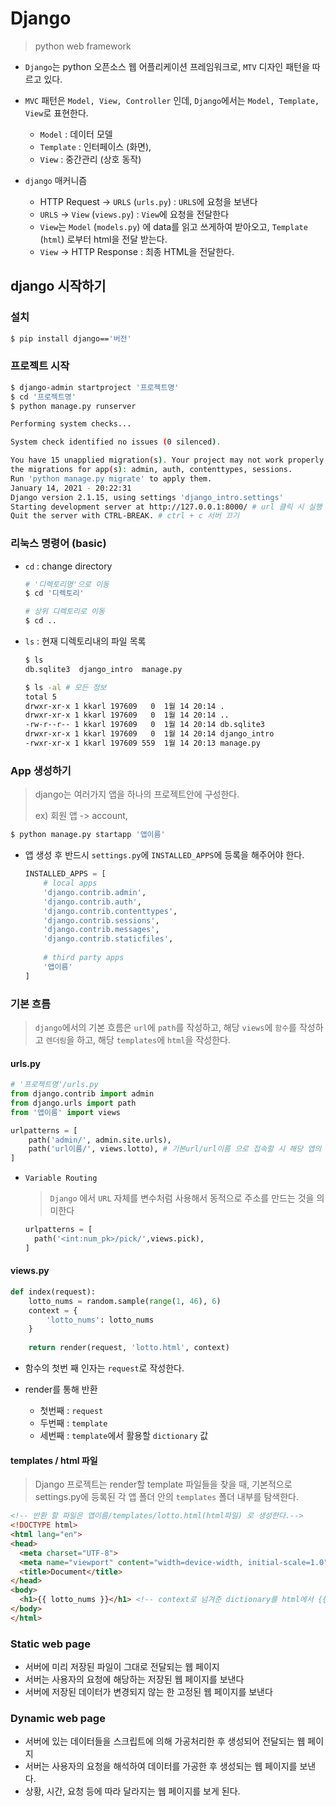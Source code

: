 # Django 

> python web framework

- `Django`는 python 오픈소스 웹 어플리케이션 프레임워크로, `MTV` 디자인 패턴을 따르고 있다.
- `MVC` 패턴은 `Model, View, Controller` 인데, `Django`에서는 `Model, Template, View`로 표현한다.
  - `Model` : 데이터 모델
  - `Template` : 인터페이스 (화면), 
  - `View` : 중간관리 (상호 동작)



- `django` 매커니즘
  - HTTP Request  -> `URLS` (`urls.py`) : `URLS`에 요청을 보낸다
  - `URLS` -> `View` (`views.py`) : `View`에 요청을 전달한다
  - `View`는 `Model` (`models.py`) 에 data를 읽고 쓰게하여 받아오고, `Template` (`html`) 로부터 html을 전달 받는다.
  - `View` -> HTTP Response : 최종 HTML을 전달한다.





## django 시작하기



### 설치

```bash
$ pip install django=='버전'
```



### 프로젝트 시작

```bash
$ django-admin startproject '프로젝트명'
$ cd '프로젝트명'
$ python manage.py runserver

Performing system checks...

System check identified no issues (0 silenced).

You have 15 unapplied migration(s). Your project may not work properly until you apply 
the migrations for app(s): admin, auth, contenttypes, sessions.
Run 'python manage.py migrate' to apply them.
January 14, 2021 - 20:22:31
Django version 2.1.15, using settings 'django_intro.settings'
Starting development server at http://127.0.0.1:8000/ # url 클릭 시 실행
Quit the server with CTRL-BREAK. # ctrl + c 서버 끄기
```





### 리눅스 명령어 (basic)

- `cd` : change directory

  ```bash
  # '디렉토리명'으로 이동
  $ cd '디렉토리'
  
  # 상위 디렉토리로 이동
  $ cd ..
  ```

- `ls` :  현재 디렉토리내의 파일 목록

  ```bash
  $ ls
  db.sqlite3  django_intro  manage.py
  
  $ ls -al # 모든 정보
  total 5
  drwxr-xr-x 1 kkarl 197609   0  1월 14 20:14 .
  drwxr-xr-x 1 kkarl 197609   0  1월 14 20:14 ..
  -rw-r--r-- 1 kkarl 197609   0  1월 14 20:14 db.sqlite3
  drwxr-xr-x 1 kkarl 197609   0  1월 14 20:14 django_intro
  -rwxr-xr-x 1 kkarl 197609 559  1월 14 20:13 manage.py
  ```

  

### App 생성하기

> django는 여러가지 앱을 하나의 프로젝트안에 구성한다.
>
> ex) 회원 앱 -> account, 

```bash
$ python manage.py startapp '앱이름'
```

- 앱 생성 후 반드시 `settings.py`에 `INSTALLED_APPS`에 등록을 해주어야 한다.

  ```python
  INSTALLED_APPS = [
      # local apps
      'django.contrib.admin',
      'django.contrib.auth',
      'django.contrib.contenttypes',
      'django.contrib.sessions',
      'django.contrib.messages',
      'django.contrib.staticfiles',
      
      # third party apps
      '앱이름'
  ]
  ```

  



### 기본 흐름

> `django`에서의 기본 흐름은 `url`에 `path`를 작성하고, 해당 `views`에 `함수`를 작성하고 `렌더링`을 하고, 해당 `templates`에 `html`을 작성한다.

 #### urls.py

```python
# '프로젝트명'/urls.py
from django.contrib import admin
from django.urls import path
from '앱이름' import views

urlpatterns = [
    path('admin/', admin.site.urls),
    path('url이름/', views.lotto), # 기본url/url이름 으로 접속할 시 해당 앱의 views의 lotto 함수를 실행한다. 'url이름' 뒤에 '/'는 반드시 해주어야 한다.
]
```



- `Variable Routing`

  >  `Django` 에서 `URL` 자체를 변수처럼 사용해서 동적으로 주소를 만드는 것을 의미한다

  ```python
  urlpatterns = [
  	path('<int:num_pk>/pick/',views.pick),
  ]
  ```

  



#### views.py

```python
def index(request):
    lotto_nums = random.sample(range(1, 46), 6)
    context = {
        'lotto_nums': lotto_nums
    }
    
    return render(request, 'lotto.html', context)
```

- 함수의 첫번 째 인자는 `request`로 작성한다.

- render를 통해 반환
  - 첫번째 : `request`
  - 두번째 : `template`
  - 세번째 : `template`에서 활용할 `dictionary` 값



#### templates / html 파일

> Django 프로젝트는 render할 template 파일들을 찾을 때, 기본적으로 settings.py에
> 등록된 각 앱 폴더 안의 `templates` 폴더 내부를 탐색한다.

```html
<!-- 반환 할 파일은 앱이름/templates/lotto.html(html파일) 로 생성한다.-->
<!DOCTYPE html>
<html lang="en">
<head>
  <meta charset="UTF-8">
  <meta name="viewport" content="width=device-width, initial-scale=1.0">
  <title>Document</title>
</head>
<body>
  <h1>{{ lotto_nums }}</h1> <!-- context로 넘겨준 dictionary를 html에서 {{}}로 활용한다.-->
</body>
</html>
```



### Static web page

- 서버에 미리 저장된 파일이 그대로 전달되는 웹 페이지
- 서버는 사용자의 요청에 해당하는 저장된 웹 페이지를 보낸다
- 서버에 저장된 데이터가 변경되지 않는 한 고정된 웹 페이지를 보낸다



### Dynamic web page

- 서버에 있는 데이터들을 스크립트에 의해 가공처리한 후 생성되어 전달되는 웹 페이지
- 서버는 사용자의 요청을 해석하여 데이터를 가공한 후 생성되는 웹 페이지를 보낸다.
- 상황, 시간, 요청 등에 따라 달라지는 웹 페이지를 보게 된다.